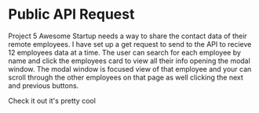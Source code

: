 # Public API Request
 Project 5
Awesome Startup needs a way to share the contact data of their remote employees. I have set up a get request to send to the API to recieve 12 employees data at a time. The user can search for each employee by name and click the employees card to view all their info opening the modal window. The modal window is focused view of that employee and your can scroll through the other employees on that page as well clicking the next and previous buttons.

Check it out it's pretty cool
